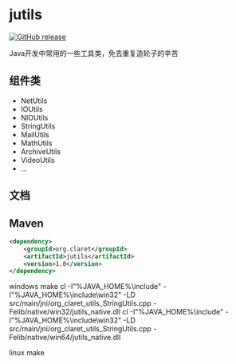 # jutils

[![GitHub release](http://movesun.com/images/svg/jutils.svg?324234)](https://github.com/lvyahui8/jutils/releases)

Java开发中常用的一些工具类，免去重复造轮子的辛苦

## 组件类
 * NetUtils
 * IOUtils
 * NIOUtils
 * StringUtils
 * MailUtils
 * MathUtils
 * ArchiveUtils
 * VideoUtils
 * ...
 
## 文档

## Maven

```xml
<dependency>
    <groupId>org.claret</groupId>
    <artifactId>jutils</artifactId>
    <version>1.0</version>
</dependency>
```

windows make
cl -I"%JAVA_HOME%\include" -I"%JAVA_HOME%\include\win32" -LD src/main/jni/org_claret_utils_StringUtils.cpp -Felib/native/win32/jutils_native.dll
cl -I"%JAVA_HOME%\include" -I"%JAVA_HOME%\include\win32" -LD src/main/jni/org_claret_utils_StringUtils.cpp -Felib/native/win64/jutils_native.dll

linux make

